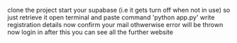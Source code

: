 clone the project
start your supabase (i.e it gets turn off when not in use) so just retrieve it 
open terminal and paste command 'python app.py'
write registration details
now confirm your mail othwerwise error will be thrown 
now login in
after this you can see all the further website
